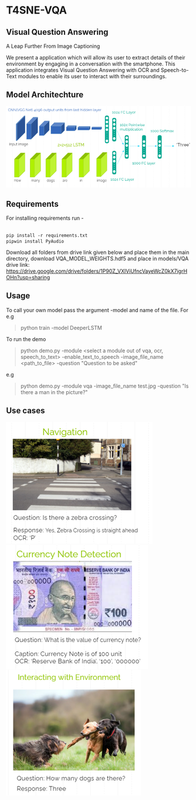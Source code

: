 # T4SNE-VQA

## Visual Question Answering
A Leap Further From Image Captioning

We present a application which will allow its user to extract details of their environment by engaging in a conversation with the smartphone. This application integrates Visual Question Answering with OCR and Speech-to-Text modules to enable its user to interact with their surroundings.



## Model Architechture

![](model%20architechture.PNG)


## Requirements

For installing requirements run - 
```

pip install -r requirements.txt
pipwin install PyAudio

```
Download all folders from drive link given below and place them in the main directory, download VQA_MODEL_WEIGHTS.hdf5 and place in models/VQA  
drive link: https://drive.google.com/drive/folders/1P90Z_VXlViUfncVayeWcZ0kX7igrHOHn?usp=sharing

## Usage
To call your own model pass the argument -model and name of the file. For e.g

> python train -model DeeperLSTM

To run the demo

> python demo.py -module <select a module out of vqa, ocr, speech_to_text> -enable_text_to_speech  <set True to get speech output> -image_file_name <path_to_file> -question "Question to be asked"

e.g 

> python demo.py -module vqa -image_file_name test.jpg -question "Is there a man in the picture?"

## Use cases

![](navigation.PNG)  
![](currency%20note%20detection.PNG)  
![](commonsense%20questions.PNG)  
